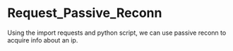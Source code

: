 # Request_Passive_Reconn
Using the import requests
and python script,
we can use passive reconn 
to acquire info about an ip.
